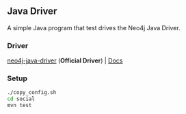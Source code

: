 ## Java Driver

A simple Java program that test drives the Neo4j Java Driver.

### Driver

[neo4j-java-driver][java-driver] (**Official Driver**) | [Docs][java-driver-docs]

### Setup

```bash
./copy_config.sh
cd social
mvn test
```

[java-driver]: https://github.com/neo4j/neo4j-java-driver
[java-driver-docs]: https://neo4j.com/docs/api/java-driver/current/
